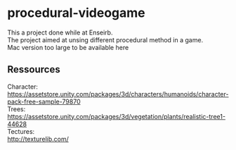# procedural-videogame
This a project done while at Enseirb.<br/>
The project aimed at unsing different procedural method in a game.<br/>
Mac version too large to be available here

## Ressources
Character:<br/>
https://assetstore.unity.com/packages/3d/characters/humanoids/character-pack-free-sample-79870<br/>
Trees:<br/>
https://assetstore.unity.com/packages/3d/vegetation/plants/realistic-tree1-44628<br/>
Tectures:<br/>
http://texturelib.com/<br/>


